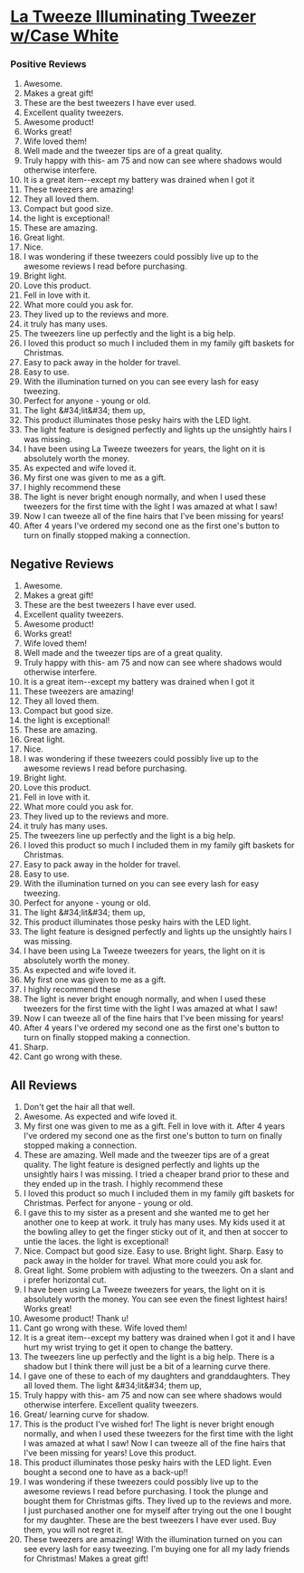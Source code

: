# [La Tweeze Illuminating Tweezer w/Case White](https://products.checkmycream.com/products/La-Tweeze-Illuminating-Tweezer-wCase-White.html)

### Positive Reviews

<ol>
      <li>Awesome.</li>
      <li>Makes a great gift!</li>
      <li>These are the best tweezers I have ever used.</li>
      <li>Excellent quality tweezers.</li>
      <li>Awesome product!</li>
      <li>Works great!</li>
      <li>Wife loved them!</li>
      <li>Well made and the tweezer tips are of a great quality.  </li>
      <li>Truly happy with this- am 75 and now can see where shadows would otherwise interfere.</li>
      <li>It is a great item--except my battery was drained when I got it</li>
      <li>These tweezers are amazing!  </li>
      <li>They all loved them.  </li>
      <li>Compact but good size.</li>
      <li>the light is exceptional!</li>
      <li>These are amazing.  </li>
      <li>Great light.  </li>
      <li>Nice.</li>
      <li>I was wondering if these tweezers could possibly live up to the awesome reviews I read before purchasing.</li>
      <li>Bright light.</li>
      <li>Love this product.</li>
      <li>Fell in love with it.</li>
      <li>What more could you ask for.</li>
      <li>They lived up to the reviews and more.</li>
      <li>it truly has many uses.  </li>
      <li>The tweezers line up perfectly and the light is a big help.  </li>
      <li>I loved this product so much I included them in my family gift baskets for Christmas.</li>
      <li>Easy to pack away in the holder for travel.</li>
      <li>Easy to use.</li>
      <li>With the illumination turned on you can see every lash for easy tweezing.  </li>
      <li>Perfect for anyone - young or old.</li>
      <li>The light &amp;#34;lit&amp;#34; them up,</li>
      <li>This product illuminates those pesky hairs with the LED light.</li>
      <li>The light feature is designed perfectly and lights up the unsightly hairs I was missing.  </li>
      <li>I have been using La Tweeze tweezers for years, the light on it is absolutely worth the money.  </li>
      <li>As expected and wife loved it.</li>
      <li>My first one was given to me as a gift.</li>
      <li>I highly recommend these</li>
      <li>The light is never bright enough normally, and when I used these tweezers for the first time with the light I was amazed at what I saw!</li>
      <li>Now I can tweeze all of the fine hairs that I&#x27;ve been missing for years!  </li>
      <li>After 4 years I&#x27;ve ordered my second one as the first one&#x27;s button to turn on finally stopped making a connection.</li>
</ol>


<h2>Negative Reviews</h2>
<ol>
<li> Awesome.</li>
<li> Makes a great gift!</li>
<li> These are the best tweezers I have ever used.</li>
<li> Excellent quality tweezers.</li>
<li> Awesome product!</li>
<li> Works great!</li>
<li> Wife loved them!</li>
<li> Well made and the tweezer tips are of a great quality.  </li>
<li> Truly happy with this- am 75 and now can see where shadows would otherwise interfere.</li>
<li> It is a great item--except my battery was drained when I got it</li>
<li> These tweezers are amazing!  </li>
<li> They all loved them.  </li>
<li> Compact but good size.</li>
<li> the light is exceptional!</li>
<li> These are amazing.  </li>
<li> Great light.  </li>
<li> Nice.</li>
<li> I was wondering if these tweezers could possibly live up to the awesome reviews I read before purchasing.</li>
<li> Bright light.</li>
<li> Love this product.</li>
<li> Fell in love with it.</li>
<li> What more could you ask for.</li>
<li> They lived up to the reviews and more.</li>
<li> it truly has many uses.  </li>
<li> The tweezers line up perfectly and the light is a big help.  </li>
<li> I loved this product so much I included them in my family gift baskets for Christmas.</li>
<li> Easy to pack away in the holder for travel.</li>
<li> Easy to use.</li>
<li> With the illumination turned on you can see every lash for easy tweezing.  </li>
<li> Perfect for anyone - young or old.</li>
<li> The light &amp;#34;lit&amp;#34; them up,</li>
<li> This product illuminates those pesky hairs with the LED light.</li>
<li> The light feature is designed perfectly and lights up the unsightly hairs I was missing.  </li>
<li> I have been using La Tweeze tweezers for years, the light on it is absolutely worth the money.  </li>
<li> As expected and wife loved it.</li>
<li> My first one was given to me as a gift.</li>
<li> I highly recommend these</li>
<li> The light is never bright enough normally, and when I used these tweezers for the first time with the light I was amazed at what I saw!</li>
<li> Now I can tweeze all of the fine hairs that I&#x27;ve been missing for years!  </li>
<li> After 4 years I&#x27;ve ordered my second one as the first one&#x27;s button to turn on finally stopped making a connection.</li>
<li> Sharp.</li>
<li> Cant go wrong with these.</li>
</ol>

<h2>All Reviews</h2>

<ol>
    <li> Don&#x27;t get the hair all that well.</li>
    <li> Awesome. As expected and wife loved it.</li>
    <li> My first one was given to me as a gift. Fell in love with it. After 4 years I&#x27;ve ordered my second one as the first one&#x27;s button to turn on finally stopped making a connection.</li>
    <li> These are amazing.  Well made and the tweezer tips are of a great quality.  The light feature is designed perfectly and lights up the unsightly hairs I was missing.  I tried a cheaper brand prior to these and they ended up in the trash.  I highly recommend these</li>
    <li> I loved this product so much I included them in my family gift baskets for Christmas. Perfect for anyone - young or old.</li>
    <li> I gave this to my sister as a present and she wanted me to get her another one to keep at work.  it truly has many uses.  My kids used it at the bowling alley to get the finger sticky out of it, and then at soccer to untie the laces.  the light is exceptional!</li>
    <li> Nice. Compact but good size. Easy to use. Bright light. Sharp. Easy to pack away in the holder for travel. What more could you ask for.</li>
    <li> Great light.  Some problem with adjusting to the tweezers.  On a slant and i prefer horizontal cut.</li>
    <li> I have been using La Tweeze tweezers for years, the light on it is absolutely worth the money.  You can see even the finest lightest hairs!  Works great!</li>
    <li> Awesome product! Thank u!</li>
    <li> Cant go wrong with these. Wife loved them!</li>
    <li> It is a great item--except my battery was drained when I got it and I have hurt my wrist trying to get it open to change the battery.</li>
    <li> The tweezers line up perfectly and the light is a big help.  There is a shadow but I think there will just be a bit of a learning curve there.</li>
    <li> I gave one of these to each of my daughters and granddaughters.  They all loved them.  The light &amp;#34;lit&amp;#34; them up,</li>
    <li> Truly happy with this- am 75 and now can see where shadows would otherwise interfere. Excellent quality tweezers.</li>
    <li> Great/ learning curve for shadow.</li>
    <li> This is the product I&#x27;ve wished for! The light is never bright enough normally, and when I used these tweezers for the first time with the light I was amazed at what I saw! Now I can tweeze all of the fine hairs that I&#x27;ve been missing for years!  Love this product.</li>
    <li> This product illuminates those pesky hairs with the LED light. Even bought a second one to have as a back-up!!</li>
    <li> I was wondering if these tweezers could possibly live up to the awesome reviews I read before purchasing. I took the plunge and bought them for Christmas gifts. They lived up to the reviews and more. I just purchased another one for myself after trying out the one I bought for my daughter. These are the best tweezers I have ever used. Buy them, you will not regret it.</li>
    <li> These tweezers are amazing!  With the illumination turned on you can see every lash for easy tweezing.  I&#x27;m buying one for all my lady friends for Christmas!  Makes a great gift!</li>
</ol>




